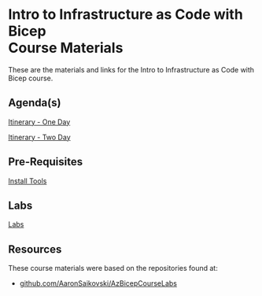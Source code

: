 # Intro to Infrastructure as Code with Bicep <br> Course Materials

These are the materials and links for the Intro to Infrastructure as Code with Bicep course.

## Agenda(s)

[Itinerary - One Day](./Intro_To_Bicep_Datasheet_One_Day.pdf)

[Itinerary - Two Day](./Intro_To_Bicep_Datasheet_Two_Day.pdf)

## Pre-Requisites

[Install Tools](./Labs/Course_Labs/Module_1_Tooling_with_Visual_Studio_Code/Lab01/readme.md)

## Labs

[Labs](./Labs/readme.md)

## Resources

These course materials were based on the repositories found at:

- [github.com/AaronSaikovski/AzBicepCourseLabs](https://github.com/AaronSaikovski/AzBicepCourseLabs/)